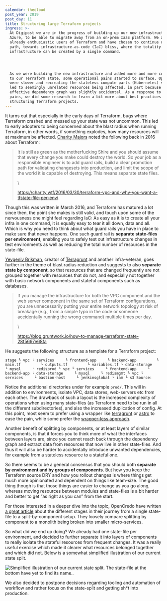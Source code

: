 ```yaml
---
calendar: thecloud
post_year: 2019
post_day: 11
title: Structuring large Terraform projects
ingress: >-
  At Digipost we are in the progress of building up our new infrastructure on
  Azure, to be able to migrate away from an on-prem IaaS platform. We are
  already enthusiastic users of Terraform and have chosen to continue down that
  path, towards infrastructure-as-code (IaC) bliss, where the totality of your
  infrastructure can be created by a single command.




  As we were building the new infrastructure and added more and more components
  to our Terraform state, some operational pains started to surface. Operations
  were slower and recreating the stateless compute parts (Kubernetes) sometimes
  led to seemingly unrelated resources being affected, in part because the
  effective dependency graph was slightly accidental. As a response to these
  pains, we did some research to learn a bit more about best practices when
  structuring Terraform projects.
---
```



It turns out that especially in the early days of Terraform, bugs where Terraform crashed and messed up your state was not uncommon. This led to early adopters to being concerned about the blast radius when running Terraform, in other words, if something explodes, how many resources will at maximum be affected. [Charity Majors](https://twitter.com/mipsytipsy) noted the following back in 2016 about Terraform:

> It is still as green as the motherfucking Shire and you should assume that every change you make could destroy the world.  So your job as a responsible engineer is to add guard rails, build a clear promotion path for validating changesets into production, and limit the scope of the world it is capable of destroying.  This means separate state files.
>
> \
>
>
>
>
> <https://charity.wtf/2016/03/30/terraform-vpc-and-why-you-want-a-tfstate-file-per-env/>
>
>

Though this was written in March 2016, and Terraform has matured a lot since then, the point she makes is still valid, and touch upon some of the nervousness one might feel regarding IaC: As easy as it is to create all your infra in one command, it is equally easy to tear it all down, data and all. Which is why you need to think about what guard rails you have in place to make sure that never happens. One such guard rail is **separate state-files per environment**, enabling you to safely test out infrastructure changes in test environments as well as reducing the total number of resources in the state-file.

[Yevgeniy Brikman](https://twitter.com/brikis98), creator of [Terragrunt](https://github.com/gruntwork-io/terragrunt) and another infra-veteran, goes further in the theme of blast radius reduction and suggests to also **separate state by component**, so that resources that are changed frequently are not grouped together with resources that do not, and especially not together with basic network components and stateful components such as databases.

> If you manage the infrastructure for both the VPC component and the web server component in the same set of Terraform configurations, you are unnecessarily putting your entire network topology at risk of breakage (e.g., from a simple typo in the code or someone accidentally running the wrong command) multiple times per day.
>
> \
>
>
>
>
> <https://blog.gruntwork.io/how-to-manage-terraform-state-28f5697e68fa>
>
>

He suggests the following structure as a template for a Terraform project:

```
stage └ vpc └ services     └ frontend-app     └ backend-app         └ main.tf         └ outputs.tf         └ variables.tf └ data-storage     └ mysql     └ redisprod └ vpc └ services     └ frontend-app     └ backend-app └ data-storage     └ mysql     └ redismgmt └ vpc └ services     └ bastion-host     └ jenkinsglobal └ iam └ s3 Source: 
```

Notice the additional directories under for example `prod/`. This will in addition to environments, isolate VPC, data stores, web-servers etc from each other. The drawback of such a layout is the increased complexity of operations when using many state-files (as Terraform need to be run in all the different subdirectories), and also the increased duplication of config. At this point, most seem to prefer using a wrapper like [terragrunt](https://github.com/gruntwork-io/terragrunt) or [astro](https://github.com/uber/astro) to ease the pain, while some prefer the [wrapper-less approach](https://www.reddit.com/r/Terraform/comments/afznb2/terraform_without_wrappers_is_awesome/). 

Another benefit of splitting by components, or at least layers of similar components, is that it forces you to think more of what the interfaces between layers are, since you cannot reach back through the dependency graph and extract data from resources that now live in other state-files. And thus it will also be harder to accidentally introduce unwanted dependencies, for example from a stateless resource to a  stateful one. 

So there seems to be a general consensus that you should both **separate by environment and by groups of components**. But how you keep the Terraform source DRY and how you rollout changes is where things get much more opinionated and dependent on things like team-size. The good thing though is that those things are easier to change as you go along, whereas moving resources between modules and state-files is a bit harder and better to get “as right as you can” from the start.

For those interested in a deeper dive into the topic, OpenCredo have written [a great article](https://www.hashicorp.com/resources/evolving-infrastructure-terraform-opencredo) about the different stages in their journey from a single state-file to a split-by-component setup. They loosely compare splitting by component to a monolith being broken into smaller micro-services.

So what did we end up doing? We already had one state-file per environment, and decided to further separate it into layers of components to really isolate the stateful resources from frequent changes. It was a really useful exercise which made it clearer what resources belonged together and which did not. Below is a somewhat simplified illustration of our current state split.

![Simplified illustration of our current state split. The state-file at the bottom have yet to find its name..](/assets/terraform_state_dag.png "Simplified illustration of our current state split. The state-file at the bottom have yet to find its name..")

We also decided to postpone decisions regarding tooling and automation of workflow and rather focus on the state-split and getting sh*t into production.
